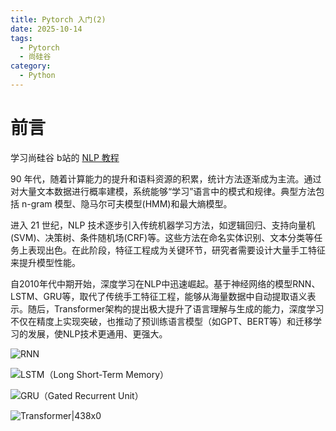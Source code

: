 ```yaml
---
title: Pytorch 入门(2)
date: 2025-10-14
tags:
  - Pytorch
  - 尚硅谷
category:
  - Python
---
```

# 前言

学习尚硅谷 b站的 [NLP 教程](https://www.bilibili.com/video/BV1k44LzPEhU)

<!-- more -->

90 年代，随着计算能力的提升和语料资源的积累，统计方法逐渐成为主流。通过对大量文本数据进行概率建模，系统能够“学习”语言中的模式和规律。典型方法包括 n-gram 模型、隐马尔可夫模型(HMM)和最大熵模型。

进入 21 世纪，NLP 技术逐步引入传统机器学习方法，如逻辑回归、支持向量机 (SVM)、决策树、条件随机场(CRF)等。这些方法在命名实体识别、文本分类等任务上表现出色。在此阶段，特征工程成为关键环节，研究者需要设计大量手工特征来提升模型性能。

自2010年代中期开始，深度学习在NLP中迅速崛起。基于神经网络的模型RNN、LSTM、GRU等，取代了传统手工特征工程，能够从海量数据中自动提取语义表示。随后，Transformer架构的提出极大提升了语言理解与生成的能力，深度学习不仅在精度上实现突破，也推动了预训练语言模型（如GPT、BERT等）和迁移学习的发展，使NLP技术更通用、更强大。

![RNN](https://vip.123pan.cn/1844935313/obsidian/20251014224728382.png)

![LSTM（Long Short-Term Memory）](https://vip.123pan.cn/1844935313/obsidian/20251014224924676.png)

![GRU（Gated Recurrent Unit）](https://vip.123pan.cn/1844935313/obsidian/20251014224958375.png)

![Transformer|438x0](https://vip.123pan.cn/1844935313/obsidian/20251014225051167.png)


